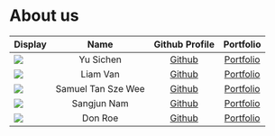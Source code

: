 # About us

| Display                                             |        Name        |        Github Profile         |             Portfolio             |
|-----------------------------------------------------|:------------------:|:-----------------------------:|:---------------------------------:|
| ![](https://via.placeholder.com/100.png?text=Photo) |      Yu Sichen     | [Github](https://github.com/) | [Portfolio](docs/team/johndoe.md) |
| ![](https://via.placeholder.com/100.png?text=Photo) |      Liam Van      | [Github](https://github.com/) | [Portfolio](docs/team/johndoe.md) |
| ![](https://via.placeholder.com/100.png?text=Photo) | Samuel Tan Sze Wee | [Github](https://github.com/) | [Portfolio](docs/team/johndoe.md) |
| ![](https://via.placeholder.com/100.png?text=Photo) |     Sangjun Nam    | [Github](https://github.com/) | [Portfolio](docs/team/johndoe.md) |
| ![](https://via.placeholder.com/100.png?text=Photo) |      Don Roe       | [Github](https://github.com/) | [Portfolio](docs/team/johndoe.md) |
